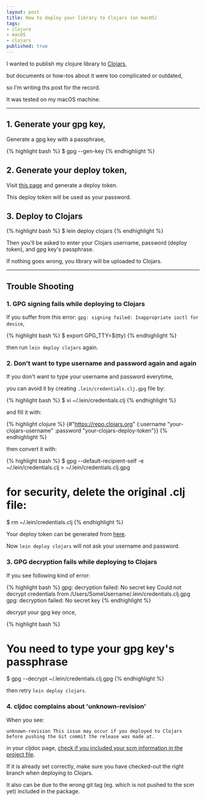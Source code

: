```yaml
---
layout: post
title: How to deploy your library to Clojars (on macOS)
tags:
- clojure
- macOS
- clojars
published: true
---
```


I wanted to publish my clojure library to [Clojars](https://clojars.org/),

but documents or how-tos about it were too complicated or outdated,

so I'm writing ths post for the record.

It was tested on my macOS machine.

----

## 1. Generate your gpg key,

Generate a gpg key with a passphrase,

{% highlight bash %}
$ gpg --gen-key
{% endhighlight %}

## 2. Generate your deploy token,

Visit [this page](https://clojars.org/tokens/) and generate a deploy token.

This deploy token will be used as your password.

## 3. Deploy to Clojars

{% highlight bash %}
$ lein deploy clojars
{% endhighlight %}

Then you'll be asked to enter your Clojars username, password (deploy token), and gpg key's passphrase.

If nothing goes wrong, you library will be uploaded to Clojars.

----

## Trouble Shooting

### 1. GPG signing fails while deploying to Clojars

If you suffer from this error: `gpg: signing failed: Inappropriate ioctl for device`,

{% highlight bash %}
$ export GPG_TTY=$(tty)
{% endhighlight %}

then run `lein deploy clojars` again.

### 2. Don't want to type username and password again and again

If you don't want to type your username and password everytime,

you can avoid it by creating `.lein/credentials.clj.gpg` file by:

{% highlight bash %}
$ vi ~/.lein/credentials.clj
{% endhighlight %}

and fill it with:

{% highlight clojure %}
{#"https://repo.clojars.org"
  {:username "your-clojars-username"
   :password "your-clojars-deploy-token"}}
{% endhighlight %}

then convert it with:

{% highlight bash %}
$ gpg --default-recipient-self -e \
      ~/.lein/credentials.clj > ~/.lein/credentials.clj.gpg

# for security, delete the original .clj file:
$ rm ~/.lein/credentials.clj 
{% endhighlight %}

Your deploy token can be generated from [here](https://clojars.org/tokens/).

Now `lein deploy clojars` will not ask your username and password.

### 3. GPG decryption fails while deploying to Clojars

If you see following kind of error:

{% highlight bash %}
gpg: decryption failed: No secret key
Could not decrypt credentials from /Users/SomeUsername/.lein/credentials.clj.gpg
gpg: decryption failed: No secret key
{% endhighlight %}

decrypt your gpg key once,

{% highlight bash %}
# You need to type your gpg key's passphrase
$ gpg --decrypt ~/.lein/credentials.clj.gpg
{% endhighlight %}

then retry `lein deploy clojars`.

### 4. cljdoc complains about 'unknown-revision'

When you see:

```
unknown-revision This issue may occur if you deployed to Clojars before pushing the Git commit the release was made at.
```

in your cljdoc page, [check if you included your scm information in the project file](https://github.com/cljdoc/cljdoc/blob/master/doc/userguide/faq.md#how-do-i-set-scm-info-for-my-project).

If it is already set correctly, make sure you have checked-out the right branch when deploying to Clojars.

It also can be due to the wrong git tag (eg. which is not pushed to the scm yet) included in the package.

